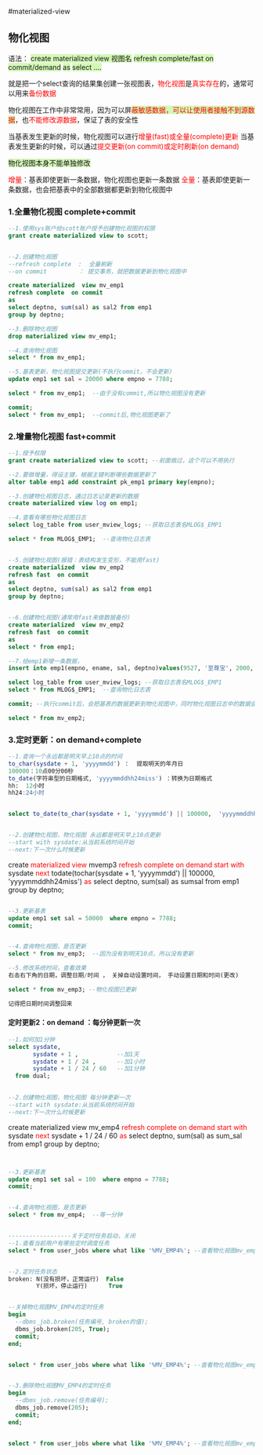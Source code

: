 #materialized-view
## 物化视图
语法：
<span style="background:#d3f8b6">create materialized  view 视图名</span>
<span style="background:#d3f8b6">refresh complete/fast  on commit/demand</span>
<span style="background:#d3f8b6">as</span>
<span style="background:#d3f8b6">select ....</span>


就是把一个select查询的结果集创建一张视图表，<font color="#ff0000">物化视图</font>是<font color="#ff0000">真实存在</font>的，通常可以用来<font color="#ff0000">备份数据</font>

物化视图在工作中非常常用，因为可以屏<font color="#ff0000"><span style="background:#d3f8b6">蔽敏感数据，可以让使用者接触不到源数据</span></font>，也<font color="#ff0000">不能修改源数据</font>，保证了表的安全性

当基表发生更新的时候，物化视图可以进行<font color="#ff0000">增量</font><font color="#ff0000">(fast)或全</font><font color="#ff0000">量(complete)更新</font>
当基表发生更新的时候，可以通过<font color="#ff0000">提交更新(on commit)或定时刷新(on demand)</font>

<span style="background:#d3f8b6">物化视图本身不能单独修改</span>

<font color="#ff0000">增量</font>：基表即使更新一条数据，物化视图也更新一条数据
<font color="#ff0000">全量</font>：基表即使更新一条数据，也会把基表中的全部数据都更新到物化视图中


### 1.全量物化视图 complete+commit
```sql
--1.使用sys账户给scott账户授予创建物化视图的权限
grant create materialized view to scott;


--2.创建物化视图
--refresh complete  :  全量刷新
--on commit         ： 提交事务，就把数据更新到物化视图中

create materialized  view mv_emp1
refresh complete  on commit
as
select deptno, sum(sal) as sal2 from emp1
group by deptno;

--3.删除物化视图
drop materialized view mv_emp1;

--4.查询物化视图
select * from mv_emp1;

--5.基表更新，物化视图提交更新(不执行commit，不会更新)
update emp1 set sal = 20000 where empno = 7788;

select * from mv_emp1;  --由于没有commit,所以物化视图没有更新

commit;
select * from mv_emp1;  --commit后,物化视图更新了
```


### 2.增量物化视图 fast+commit
```sql
--1.授予权限
grant create materialized view to scott; --前面做过，这个可以不用执行

--2.要做增量，得设主键，根据主键判断哪些数据更新了
alter table emp1 add constraint pk_emp1 primary key(empno);

--3.创建物化视图日志，通过日志记录更新的数据
create materialized view log on emp1;

--4.查看有哪些物化视图日志
select log_table from user_mview_logs; --获取日志表名MLOG$_EMP1

select * from MLOG$_EMP1;  --查询物化日志表


--5.创建物化视图(报错：表结构发生变形，不能用fast)
create materialized  view mv_emp2
refresh fast  on commit
as
select deptno, sum(sal) as sal2 from emp1
group by deptno;


--6.创建物化视图(通常用fast来做数据备份)
create materialized  view mv_emp2
refresh fast  on commit
as
select * from emp1;

--7.给emp1新增一条数据，
insert into emp1(empno, ename, sal, deptno)values(9527, '至尊宝', 2000, 50);  --先不提交，提交之后看不到日志

select log_table from user_mview_logs; --获取日志表名MLOG$_EMP1
select * from MLOG$_EMP1;  --查询物化日志表

commit; --执行commit后，会把基表的数据更新到物化视图中，同时物化视图日志中的数据会消失

select * from mv_emp2;
```

### 3.定时更新：on demand+complete
```sql
--1.查询一个永远都是明天早上10点的时间
to_char(sysdate + 1, 'yyyymmdd') ：  提取明天的年月日
100000：10点00分00秒
to_date(字符串型的日期格式, 'yyyymmddhh24miss') ：转换为日期格式
hh:  12小时
hh24:24小时


select to_date(to_char(sysdate + 1, 'yyyymmdd') || 100000,  'yyyymmddhh24miss') from dual;


--2.创建物化视图，物化视图 永远都是明天早上10点更新
--start with sysdate:从当前系统时间开始
--next:下一次什么时候更新

```
create <font color="#ff0000">materialized view</font> mvemp3
<font color="#ff0000">refresh complete on demand</font>
<font color="#ff0000">start with</font> sysdate
<font color="#ff0000">next</font> todate(tochar(sysdate + 1, 'yyyymmdd') || 100000,  'yyyymmddhh24miss')
<font color="#ff0000">as</font>
select deptno, sum(sal) as sumsal from emp1
group by deptno;
```sql

--3.更新基表
update emp1 set sal = 50000  where empno = 7788;
commit;


--4.查询物化视图，是否更新
select * from mv_emp3;  --因为没有到明天10点，所以没有更新

--5.修改系统时间，查看效果
右击右下角的日期，调整日期/时间 ， 关掉自动设置时间， 手动设置日期和时间(更改)

select * from mv_emp3; --物化视图已更新

记得把日期时间调整回来
```

#### 定时更新2：on demand ：每分钟更新一次
```sql
--1.如何加1分钟
select sysdate,
       sysdate + 1 ,           --加1天
       sysdate + 1 / 24 ,      --加1小时
       sysdate + 1 / 24 / 60   --加1分钟
  from dual;
  

--2.创建物化视图，物化视图 每分钟更新一次
--start with sysdate:从当前系统时间开始
--next:下一次什么时候更新

```
create materialized view mv_emp4
<font color="#ff0000">refresh complete on demand</font>
<font color="#ff0000">start with</font> sysdate
<font color="#ff0000">next</font> sysdate + 1 / 24 / 60
<font color="#ff0000">as</font>
select deptno, sum(sal) as sum_sal from emp1 
group by deptno;
```sql


--3.更新基表
update emp1 set sal = 100  where empno = 7788;
commit;


--4.查询物化视图，是否更新
select * from mv_emp4;  --等一分钟


------------------关于定时任务启动，关闭
--1.查看当前用户有哪些定时调度任务
select * from user_jobs where what like '%MV_EMP4%'; --查看物化视图mv_emp4的定时任务


--2.定时任务状态
broken: N(没有损坏，正常运行)  False
        Y(损坏，停止运行)      True


--关掉物化视图MV_EMP4的定时任务
begin
  --dbms_job.broken(任务编号, broken的值);
  dbms_job.broken(205, True);
  commit;
end;


select * from user_jobs where what like '%MV_EMP4%'; --查看物化视图mv_emp4的定时任务


--3.删除物化视图MV_EMP4的定时任务
begin
  --dbms_job.remove(任务编号);
  dbms_job.remove(205);
  commit;
end;


select * from user_jobs where what like '%MV_EMP4%'; --查看物化视图mv_emp4的定时任务
```